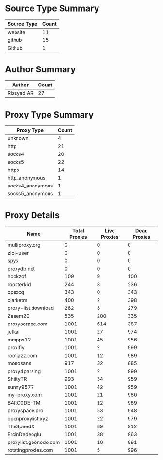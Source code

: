 # Source Type Summary

| Source Type | Count |
|-------------|-------|
| website | 11 |
| github | 15 |
| Github | 1 |


# Author Summary

| Author | Count |
|--------|-------|
| Rizsyad AR | 27 |


# Proxy Type Summary

| Proxy Type | Count |
|------------|-------|
| unknown | 4 |
| http | 21 |
| socks4 | 20 |
| socks5 | 22 |
| https | 14 |
| http_anonymous | 1 |
| socks4_anonymous | 1 |
| socks5_anonymous | 1 |


# Proxy Details

| Name | Total Proxies | Live Proxies | Dead Proxies |
|------|---------------|--------------|---------------|
| multiproxy.org | 0 | 0 | 0 |
| zloi-user | 0 | 0 | 0 |
| spys | 0 | 0 | 0 |
| proxydb.net | 0 | 0 | 0 |
| hookzof | 109 | 9 | 100 |
| roosterkid | 244 | 8 | 236 |
| opsxcq | 343 | 0 | 343 |
| clarketm | 400 | 2 | 398 |
| proxy-list.download | 282 | 3 | 279 |
| Zaeem20 | 535 | 200 | 335 |
| proxyscrape.com | 1001 | 614 | 387 |
| jetkai | 1001 | 27 | 974 |
| mmppx12 | 1001 | 45 | 956 |
| proxifly | 1001 | 2 | 999 |
| rootjazz.com | 1001 | 12 | 989 |
| monosans | 917 | 32 | 885 |
| proxy4parsing | 1001 | 2 | 999 |
| ShiftyTR | 993 | 34 | 959 |
| sunny9577 | 1001 | 42 | 959 |
| my-proxy.com | 1001 | 21 | 980 |
| B4RC0DE-TM | 1001 | 12 | 989 |
| proxyspace.pro | 1001 | 53 | 948 |
| openproxylist.xyz | 1001 | 22 | 979 |
| TheSpeedX | 1001 | 89 | 912 |
| ErcinDedeoglu | 1001 | 38 | 963 |
| proxylist.geonode.com | 1001 | 10 | 991 |
| rotatingproxies.com | 1001 | 5 | 996 |
